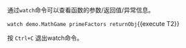 
通过`watch`命令可以查看函数的参数/返回值/异常信息。

`watch demo.MathGame primeFactors returnObj`{{execute T2}}

按 `Ctrl+C` 退出watch命令。
